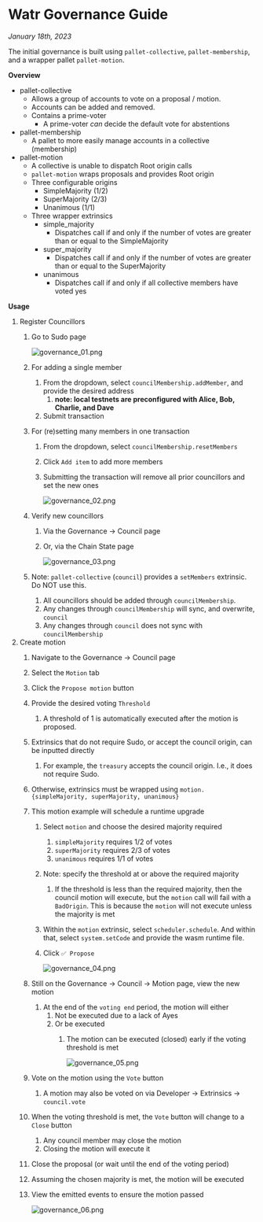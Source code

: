 # Watr Governance Guide
*January 18th, 2023*

The initial governance is built using `pallet-collective`, `pallet-membership`, and a wrapper pallet `pallet-motion`.

******************Overview******************

- pallet-collective
    - Allows a group of accounts to vote on a proposal / motion.
    - Accounts can be added and removed.
    - Contains a prime-voter
        - A prime-voter *can* decide the default vote for abstentions
- pallet-membership
    - A pallet to more easily manage accounts in a collective (membership)
- pallet-motion
    - A collective is unable to dispatch Root origin calls
    - `pallet-motion` wraps proposals and provides Root origin
    - Three configurable origins
        - SimpleMajority (1/2)
        - SuperMajority (2/3)
        - Unanimous (1/1)
    - Three wrapper extrinsics
        - simple_majority
            - Dispatches call if and only if the number of votes are greater than or equal to the SimpleMajority
        - super_majority
            - Dispatches call if and only if the number of votes are greater than or equal to the SuperMajority
        - unanimous
            - Dispatches call if and only if all collective members have voted yes

************Usage************

1. Register Councillors
    1. Go to Sudo page
        
        ![governance_01.png](images/governance_01.png)
        
    2. For adding a single member
        1. From the dropdown, select `councilMembership.addMember`, and provide the desired address
            1. ********note: local testnets are preconfigured with Alice, Bob, Charlie, and Dave********
        2. Submit transaction
    3. For (re)setting many members in one transaction
        1. From the dropdown, select `councilMembership.resetMembers`
        2. Click `Add item` to add more members
        3. Submitting the transaction will remove all prior councillors and set the new ones
            
            ![governance_02.png](images/governance_02.png)
            
    4. Verify new councillors
        1. Via the Governance → Council page
        2. Or, via the Chain State page
            
            ![governance_03.png](images/governance_03.png)
            
    5. Note: `pallet-collective` (`council`) provides a `setMembers` extrinsic. Do NOT use this.
        1. All councillors should be added through `councilMembership`.
        2. Any changes through `councilMembership` will sync, and overwrite, `council`
        3. Any changes through `council` does not sync with `councilMembership`
2. Create motion
    1. Navigate to the Governance → Council page
    2. Select the `Motion` tab
    3. Click the `Propose motion` button
    4. Provide the desired voting `Threshold`
        1. A threshold of 1 is automatically executed after the motion is proposed.
    5. Extrinsics that do not require Sudo, or accept the council origin, can be inputted directly
        1. For example, the `treasury` accepts the council origin. I.e., it does not require Sudo.
    6. Otherwise, extrinsics must be wrapped using `motion.{simpleMajority, superMajority, unanimous}`
    7. This motion example will schedule a runtime upgrade
        1. Select `motion` and choose the desired majority required
            1. `simpleMajority` requires 1/2 of votes
            2. `superMajority` requires 2/3 of votes
            3. `unanimous` requires 1/1 of votes
        2. Note: specify the threshold at or above the required majority
            1. If the threshold is less than the required majority, then the council motion will execute, but the `motion` call will fail with a `BadOrigin`. This is because the `motion` will not execute unless the majority is met
        3. Within the `motion` extrinsic, select `scheduler.schedule`. And within that, select `system.setCode` and provide the wasm runtime file. 
        4. Click `✅ Propose`
            
            ![governance_04.png](images/governance_04.png)
            
    8. Still on the Governance → Council → Motion page, view the new motion
        1. At the end of the `voting end` period, the motion will either
            1. Not be executed due to a lack of Ayes
            2. Or be executed
                1. The motion can be executed (closed) early if the voting threshold is met
                    
                    ![governance_05.png](governance_05.png)
                    
    9. Vote on the motion using the `Vote` button
        1. A motion may also be voted on via Developer → Extrinsics → `council.vote`
    10. When the voting threshold is met, the `Vote` button will change to a `Close` button
        1. Any council member may close the motion
        2. Closing the motion will execute it
    11. Close the proposal (or wait until the end of the voting period)
    12. Assuming the chosen majority is met, the motion will be executed
    13. View the emitted events to ensure the motion passed
        
        
        ![governance_06.png](images/governance_06.png)
